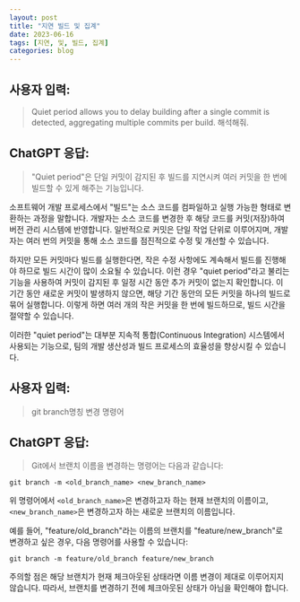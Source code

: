 ```yaml
---
layout: post
title: "지연 빌드 및 집계"
date: 2023-06-16
tags: [지연, 및, 빌드, 집계]
categories: blog
---
```


## 사용자 입력:
> Quiet period allows you to delay building after a single commit is detected, aggregating multiple commits per build.  해석해줘.

## ChatGPT 응답:
> "Quiet period"은 단일 커밋이 감지된 후 빌드를 지연시켜 여러 커밋을 한 번에 빌드할 수 있게 해주는 기능입니다.

소프트웨어 개발 프로세스에서 "빌드"는 소스 코드를 컴파일하고 실행 가능한 형태로 변환하는 과정을 말합니다. 개발자는 소스 코드를 변경한 후 해당 코드를 커밋(저장)하여 버전 관리 시스템에 반영합니다. 일반적으로 커밋은 단일 작업 단위로 이루어지며, 개발자는 여러 번의 커밋을 통해 소스 코드를 점진적으로 수정 및 개선할 수 있습니다.

하지만 모든 커밋마다 빌드를 실행한다면, 작은 수정 사항에도 계속해서 빌드를 진행해야 하므로 빌드 시간이 많이 소요될 수 있습니다. 이런 경우 "quiet period"라고 불리는 기능을 사용하여 커밋이 감지된 후 일정 시간 동안 추가 커밋이 없는지 확인합니다. 이 기간 동안 새로운 커밋이 발생하지 않으면, 해당 기간 동안의 모든 커밋을 하나의 빌드로 묶어 실행합니다. 이렇게 하면 여러 개의 작은 커밋을 한 번에 빌드하므로, 빌드 시간을 절약할 수 있습니다.

이러한 "quiet period"는 대부분 지속적 통합(Continuous Integration) 시스템에서 사용되는 기능으로, 팀의 개발 생산성과 빌드 프로세스의 효율성을 향상시킬 수 있습니다.

## 사용자 입력:
> git branch명칭 변경 명령어

## ChatGPT 응답:
> Git에서 브랜치 이름을 변경하는 명령어는 다음과 같습니다:

```
git branch -m <old_branch_name> <new_branch_name>
```

위 명령어에서 `<old_branch_name>`은 변경하고자 하는 현재 브랜치의 이름이고, `<new_branch_name>`은 변경하고자 하는 새로운 브랜치의 이름입니다.

예를 들어, "feature/old_branch"라는 이름의 브랜치를 "feature/new_branch"로 변경하고 싶은 경우, 다음 명령어를 사용할 수 있습니다:

```
git branch -m feature/old_branch feature/new_branch
```

주의할 점은 해당 브랜치가 현재 체크아웃된 상태라면 이름 변경이 제대로 이루어지지 않습니다. 따라서, 브랜치를 변경하기 전에 체크아웃된 상태가 아님을 확인해야 합니다.

